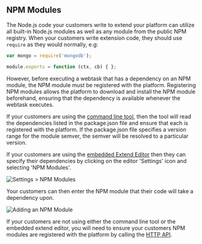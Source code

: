 ## NPM Modules

The Node.js code your customers write to extend your platform can utilize all built-in Node.js modules as well as any module from the public NPM registry. When your customers write extension code, they should use `require` as they would normally, e.g: 

```javascript
var mongo = require('mongodb');

module.exports = function (ctx, cb) { };
```

However, before executing a webtask that has a dependency on an NPM module, the NPM module must be registered with the platform. Registering NPM modules allows the platform to download and install the NPM module beforehand, ensuring that the dependency is available whenever the webtask executes.

If your customers are using the [command line tool](#enabling-command-line-tool-for-your-users), then the tool will read the dependencies listed in the package.json file and ensure that each is registered with the platform. If the package.json file specifies a version range for the module semver, the semver will be resolved to a particular version.

If your customers are using the [embedded Extend Editor](libraries/extend-editor#integration-options) then they can specify their dependencies by clicking on the editor 'Settings' icon and selecting 'NPM Modules'.

![Settings > NPM Modules](https://cloud.githubusercontent.com/assets/302314/26526748/3a4aeb36-435a-11e7-939a-3248a218bd22.png)

Your customers can then enter the NPM module that their code will take a dependency upon.

![Adding an NPM Module](https://cloud.githubusercontent.com/assets/302314/26526749/3a525c5e-435a-11e7-9217-533066c57f33.png)

If your customers are not using either the command line tool or the embedded extend editor, you will need to ensure your customers NPM modules are registered with the platform by calling the [HTTP API](api/http-api#ensuring-modules).
